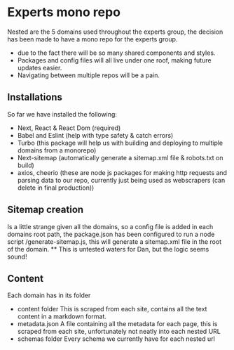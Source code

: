 # Experts mono repo

Nested are the 5 domains used throughout the experts group, the decision has been made to have a mono repo for the experts group.
- due to the fact there will be so many shared components and styles.
- Packages and config files will all live under one roof, making future updates easier.
- Navigating between multiple repos will be a pain.

## Installations
So far we have installed the following:
- Next, React & React Dom (required)
- Babel and Eslint (help with type safety & catch errors)
- Turbo (this package will help us with building and deploying to multiple domains from a monorepo)
- Next-sitemap (automatically generate a sitemap.xml file & robots.txt on build)
- axios, cheerio (these are node js packages for making http requests and parsing data to our repo, currently just being used as webscrapers (can delete in final production))

## Sitemap creation
Is a little strange given all the domains, so a config file is added in each domains root path, the package.json has been configured to run a node script /generate-sitemap.js, this will generate a sitemap.xml file in the root of the domain.
** This is untested waters for Dan, but the logic seems sound!

## Content
Each domain has in its folder
- content folder
This is scraped from each site, contains all the text content in a markdown format.
- metadata.json
A file containing all the metadata for each page, this is scraped from each site, unfortunately not neatly into each nested URL
- schemas folder
Every schema we currently have for each nested url